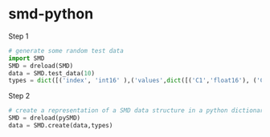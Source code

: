 smd-python
==========

Step 1
```python
# generate some random test data
import SMD
SMD = dreload(SMD)
data = SMD.test_data(10)
types = dict([('index', 'int16' ),('values',dict([('C1','float16'), ('C2','int16')]))])
```

Step 2
```python
# create a representation of a SMD data structure in a python dictionary
SMD = dreload(pySMD)
data = SMD.create(data,types) 
```
